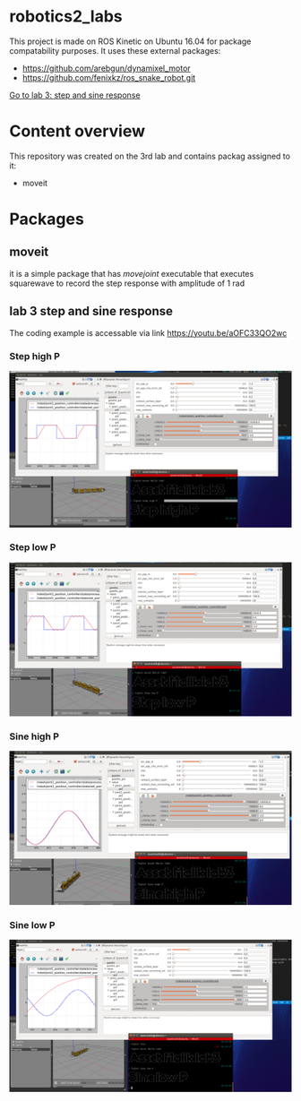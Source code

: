 # robotics2_labs
This project is made on ROS Kinetic on Ubuntu 16.04 for package compatability purposes.
It uses these external packages:
* https://github.com/arebgun/dynamixel_motor
* https://github.com/fenixkz/ros_snake_robot.git

[Go to lab 3: step and sine response](#lab-3-step-and-sine-response)

# Content overview
This repository was created on the 3rd lab and contains packag assigned to it:
* moveit

# Packages
## moveit
it is a simple package that has *movejoint* executable that executes squarewave to record the step response with amplitude of 1 rad

## lab 3 step and sine response
The coding example is accessable via link
https://youtu.be/aOFC33QO2wc
### Step high P
![Step high P](/lab3%20step%20high%20p%20Asset.png)
### Step low P
![Step low P](/lab3%20step%20low%20p%20Asset.png)
### Sine high P
![Sine high P](/lab3%20sine%20high%20p%20Asset.png)
### Sine low P
![Sine low P](/lab3%20sine%20low%20p%20Asset.png)
